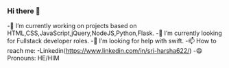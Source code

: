 ### Hi there 👋

-🔭 I’m currently working on projects based on HTML,CSS,JavaScript,jQuery,NodeJS,Python,Flask.
-🌱 I’m currently looking for Fullstack developer roles.
-🤔 I’m looking for help with swift.
-📫 How to reach me: 
   -Linkedin(https://www.linkedin.com/in/sri-harsha622/)
-😄 Pronouns: HE/HIM
<!--
**sriharsha622/sriharsha622** is a ✨ _special_ ✨ repository because its `README.md` (this file) appears on your GitHub profile.

Here are some ideas to get you started:

- 🔭 I’m currently working on ...
- 🌱 I’m currently learning ...
- 👯 I’m looking to collaborate on ...
- 🤔 I’m looking for help with ...
- 💬 Ask me about ...
- 📫 How to reach me: ...
- 😄 Pronouns: ...
- ⚡ Fun fact: ...
-->

